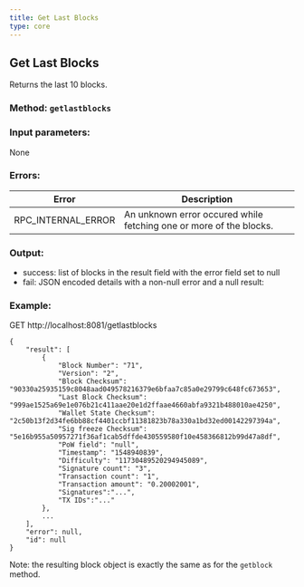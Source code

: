 ```yaml
---
title: Get Last Blocks
type: core
---
```

## Get Last Blocks
Returns the last 10 blocks.
### Method: `getlastblocks`
### Input parameters:
None

### Errors:

| Error | Description |
| --- | --- |
| RPC_INTERNAL_ERROR | An unknown error occured while fetching one or more of the blocks. |

### Output:
- success: list of blocks in the result field with the error field set to null
- fail: JSON encoded details with a non-null error and a null result:

### Example:
GET http://localhost:8081/getlastblocks
```
{
	"result": [
		{
			"Block Number": "71",
			"Version": "2",
			"Block Checksum": "90330a25935159c8048aad049578216379e6bfaa7c85a0e29799c648fc673653",
			"Last Block Checksum": "999ae1525a69e1e076b21c411aae20e1d2ffaae4660abfa9321b488010ae4250",
			"Wallet State Checksum": "2c50b13f2d34fe6bb88cf4401ccbf11381823b78a330a1bd32ed00142297394a",
			"Sig freeze Checksum": "5e16b955a50957271f36af1cab5dffde430559580f10e458366812b99d47a8df",
			"PoW field": "null",
			"Timestamp": "1548940839",
			"Difficulty": "11730489520294945089",
			"Signature count": "3",
			"Transaction count": "1",
			"Transaction amount": "0.20002001",
			"Signatures":"...",
			"TX IDs":"..."
		},
		...
	],
	"error": null,
	"id": null
}
```

Note: the resulting block object is exactly the same as for the `getblock` method.